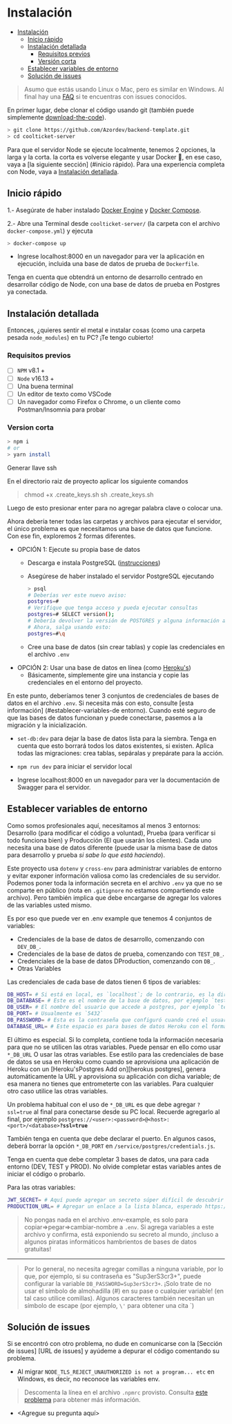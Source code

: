 # Instalación

- [Instalación](#instalación)
  - [Inicio rápido](#inicio-rápido)
  - [Instalación detallada](#instalación-detallada)
    - [Requisitos previos](#requisitos-previos)
    - [Versión corta](#versión-corta)
  - [Establecer variables de entorno](#establecer-variables-de-entorno)
  - [Solución de issues](#solución-de-issues)

> Asumo que estás usando Linux o Mac, pero es similar en Windows. Al final hay una [FAQ](#troubleshooting) si te encuentras con issues conocidos.

En primer lugar, debe clonar el código usando git (también puede simplemente [download-the-code][]).

```sh
> git clone https://github.com/Azordev/backend-template.git
> cd coolticket-server
```

Para que el servidor Node se ejecute localmente, tenemos 2 opciones, la larga y la corta. la corta es volverse elegante y usar Docker 🐋, en ese caso, vaya a [la siguiente sección] (#inicio rápido). Para una experiencia completa con Node, vaya a [Instalación detallada](#instalación-detallada).

## Inicio rápido

1.- Asegúrate de haber instalado [Docker Engine][] y [Docker Compose][].

2.- Abre una Terminal desde `coolticket-server/` (la carpeta con el archivo `docker-compose.yml`) y ejecuta

```sh
> docker-compose up
```
- Ingrese localhost:8000 en un navegador para ver la aplicación en ejecución, incluida una base de datos de prueba de `Dockerfile`.

Tenga en cuenta que obtendrá un entorno de desarrollo centrado en desarrollar código de Node, con una base de datos de prueba en Postgres ya conectada.

## Instalación detallada

Entonces, ¿quieres sentir el metal e instalar cosas (como una carpeta pesada `node_modules`) en tu PC? ¡Te tengo cubierto!

### Requisitos previos

- [ ] `NPM` v8.1 +
- [ ] `Node` v16.13 +
- [ ] Una buena terminal
- [ ] Un editor de texto como VSCode
- [ ] Un navegador como Firefox o Chrome, o un cliente como Postman/Insomnia para probar

### Version corta

```sh
> npm i
# or
> yarn install
```

Generar llave ssh

En el directorio raiz de proyecto aplicar los siguiente comandos

> chmod +x .create_keys.sh 
>  sh .create_keys.sh 

Luego de esto presionar enter para no agregar palabra clave o colocar una.

Ahora debería tener todas las carpetas y archivos para ejecutar el servidor, el único problema es que necesitamos una base de datos que funcione. Con ese fin, exploremos 2 formas diferentes.

- OPCIÓN 1: Ejecute su propia base de datos
  - Descarga e instala PostgreSQL ([instrucciones][instalar-postgres])
  - Asegúrese de haber instalado el servidor PostgreSQL ejecutando

    ```sh
    > psql
    # Deberías ver este nuevo aviso:
    postgres=#
    # Verifique que tenga acceso y pueda ejecutar consultas
    postgres=# SELECT version();
    # Debería devolver la versión de POSTGRES y alguna información adicional
    # Ahora, salga usando esto:
    postgres=#\q
    ```

  - Cree una base de datos (sin crear tablas) y copie las credenciales en el archivo `.env`
- OPCIÓN 2: Usar una base de datos en línea (como [Heroku's][herokus-postgres])
  - Básicamente, simplemente gire una instancia y copie las credenciales en el entorno del proyecto.

En este punto, deberíamos tener 3 conjuntos de credenciales de bases de datos en el archivo `.env`. Si necesita más con esto, consulte [esta información] (#establecer-variables-de entorno). Cuando esté seguro de que las bases de datos funcionan y puede conectarse, pasemos a la migración y la inicialización.

- `set-db:dev` para dejar la base de datos lista para la siembra. Tenga en cuenta que esto borrará todos los datos existentes, si existen. Aplica todas las migraciones: crea tablas, sepáralas y prepárate para la acción.

- `npm run dev` para iniciar el servidor local

- Ingrese localhost:8000 en un navegador para ver la documentación de Swagger para el servidor.

## Establecer variables de entorno

Como somos profesionales aquí, necesitamos al menos 3 entornos: Desarrollo (para modificar el código a voluntad), Prueba (para verificar si todo funciona bien) y Producción (El que usarán los clientes). Cada uno necesita una base de datos diferente (puede usar la misma base de datos para desarrollo y prueba *si sabe lo que está haciendo*).

Este proyecto usa `dotenv` y `cross-env` para administrar variables de entorno y evitar exponer información valiosa como las credenciales de su servidor. Podemos poner toda la información secreta en el archivo `.env` ya que no se comparte en público (nota en `.gitignore` no estamos compartiendo este archivo). Pero también implica que debe encargarse de agregar los valores de las variables usted mismo.

Es por eso que puede ver en .env example que tenemos 4 conjuntos de variables:

- Credenciales de la base de datos de desarrollo, comenzando con `DEV_DB_`.
- Credenciales de la base de datos de prueba, comenzando con `TEST_DB_`.
- Credenciales de la base de datos DProduction, comenzando con `DB_`.
- Otras Variables

Las credenciales de cada base de datos tienen 6 tipos de variables:

```sh
DB_HOST= # Si está en local, es `localhost`; de lo contrario, es la dirección IP o de dominio
DB_DATABASE= # Este es el nombre de la base de datos, por ejemplo `test`
DB_USER= # El nombre del usuario que accede a postgres, por ejemplo `test`
DB_PORT= # Usualmente es `5432`
DB_PASSWORD= # Esta es la contraseña que configuró cuando creó el usuario utilizado, por ejemplo `prueba`
DATABASE_URL= # Este espacio es para bases de datos Heroku con el formato `postgres://<user>:<password>@<host>:<port>/<database>?ssl=true`
```


El último es especial. Si lo completa, contiene toda la información necesaria para que no se utilicen las otras variables. Puede pensar en ello como usar `*_DB_URL` O usar las otras variables. Ese estilo para las credenciales de base de datos se usa en Heroku como cuando se aprovisiona una aplicación de Heroku con un [Heroku'sPostgres Add on][herokus postgres], genera automáticamente la URL y aprovisiona su aplicación con dicha variable; de esa manera no tienes que entrometerte con las variables. Para cualquier otro caso utilice las otras variables.

Un problema habitual con el uso de `*_DB_URL` es que debe agregar `?ssl=true` al final para conectarse desde su PC local. Recuerde agregarlo al final, por ejemplo `postgres://<user>:<password>@<host>:<port>/<database>`**`?ssl=true`**

También tenga en cuenta que debe declarar el puerto. En algunos casos, deberá borrar la opción `*_DB_PORT` en `/service/postgres/credentials.js`.

Tenga en cuenta que debe completar 3 bases de datos, una para cada entorno (DEV, TEST y PROD). No olvide completar estas variables antes de iniciar el código o probarlo.

Para las otras variables:

```sh
JWT_SECRET= # Aquí puede agregar un secreto súper difícil de descubrir para JWT
PRODUCTION_URL= # Agregar un enlace a la lista blanca, esperado https://coolticket.herokuapp.com
```

> No pongas nada en el archivo .env-example, es solo para copiar=>pegar=>cambiar-nombre a `.env`. Si agrega variables a este archivo y confirma, está exponiendo su secreto al mundo, ¡incluso a algunos piratas informáticos hambrientos de bases de datos gratuitas!

---

> Por lo general, no necesita agregar comillas a ninguna variable, por lo que, por ejemplo, si su contraseña es "Sup3erS3cr3+", puede configurar la variable `DB_PASSWORD=Sup3erS3cr3+`. ¡Solo trate de no usar el símbolo de almohadilla (#) en su pase o cualquier variable! (en tal caso utilice comillas). Algunos caracteres también necesitan un símbolo de escape (por ejemplo, `\'` para obtener una cita `)

## Solución de issues

Si se encontró con otro problema, no dude en comunicarse con la [Sección de issues] [URL de issues] y ayúdeme a depurar el código comentando su problema.

- Al migrar  `NODE_TLS_REJECT_UNAUTHORIZED is not a program... etc` en Windows, es decir, no reconoce las variables env.

> Descomenta la línea en el archivo `.npmrc` provisto. Consulta [este problema][problema de npmrc] para obtener más información.

- \<Agregue su pregunta aquí>

[problema de npmrc]: https://github.com/kentcdodds/cross-env/issues/192#issuecomment-513341729
[download-the-code]: https://github.com/Azordev/backend-template/archive/main.zip
[Docker Engine]: https://docs.docker.com/get-docker/
[Docker Compose]: https://docs.docker.com/compose/install/
[instalar-postgres]: https://www.postgresql.org/download/
[herokus-postgres]: https://www.heroku.com/postgres
[temas-url]: https://github.com/Azordev/backend-template/issues
